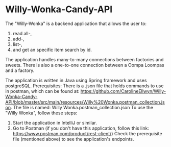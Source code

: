 # Willy-Wonka-Candy-API


The "Willy-Wonka" is a backend application that allows the user to:
1. read all-, 
2. add-, 
3. list-, 
4. and get an specific item search by id. 

The application handles many-to-many connections between factories and sweets. There is also a one-to-one connection between a Oompa Loompas and a factory.

The application is written in Java using Spring framework and uses postgreSQL.
Prerequisites: There is a .json file that holds commands to use in postman, which can be found at: https://github.com/CarolineEllwyn/Willy-Wonka-Candy-API/blob/master/src/main/resources/Willy%20Wonka.postman_collection.json. The file is named: Willy Wonka.postman_collection.json
To use the "Willy Wonka", follow these steps:
1. Start the application in IntelliJ or similar. 
2. Go to Postman (if you don't have this application, follow this link: https://www.postman.com/product/rest-client/) Check the prerequisite file (mentioned above) to see the application's endpoints.
